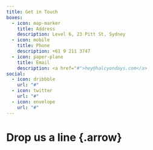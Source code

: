 ```yaml
---
title: Get in Touch
boxes:
  - icon: map-marker
    title: Address
    description: Level 6, 23 Pitt St, Sydney
  - icon: mobile
    title: Phone
    description: +61 9 211 3747
  - icon: paper-plane
    title: Email
    description: <a href="#">hey@halcyondays.com</a>
social:
  - icon: dribbble
    url: "#"
  - icon: twitter
    url: "#"
  - icon: envelope
    url: "#"
---
```

# Drop us a line {.arrow}
